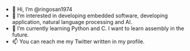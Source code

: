- 👋 Hi, I’m @ringosan1974
- 👀 I’m interested in developing embedded software, developing application, natural language processing and AI.
- 🌱 I’m currently learning Python and C. I want to learn assembly in the future.
- 📫 You can reach me my Twitter written in my profile.

<!---
ringosan1974/ringosan1974 is a ✨ special ✨ repository because its `README.md` (this file) appears on your GitHub profile.
You can click the Preview link to take a look at your changes.
--->
